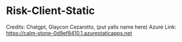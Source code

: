 # Risk-Client-Static
Credits: Chatgpt, Glaycon Cezarotto, (put yalls name here)
Azure Link: https://calm-stone-0d9ef8410.1.azurestaticapps.net